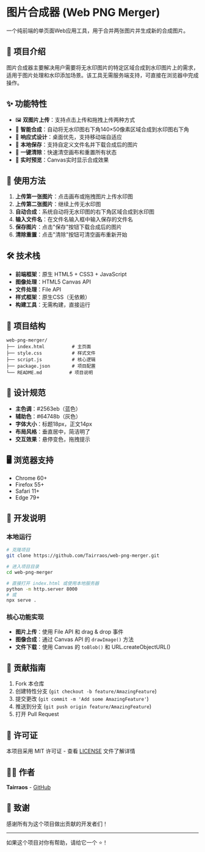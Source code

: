 # 图片合成器 (Web PNG Merger)

一个纯前端的单页面Web应用工具，用于合并两张图片并生成新的合成图片。

## 📖 项目介绍

图片合成器主要解决用户需要将无水印图片的特定区域合成到水印图片上的需求，适用于图片处理和水印添加场景。该工具无需服务端支持，可直接在浏览器中完成操作。

## ✨ 功能特性

- 🖼️ **双图片上传**：支持点击上传和拖拽上传两种方式
- 🎯 **智能合成**：自动将无水印图右下角140×50像素区域合成到水印图右下角
- 📱 **响应式设计**：桌面优先，支持移动端自适应
- 💾 **本地保存**：支持自定义文件名并下载合成后的图片
- 🧹 **一键清除**：快速清空画布和重置所有状态
- 🎨 **实时预览**：Canvas实时显示合成效果

## 🚀 使用方法

1. **上传第一张图片**：点击画布或拖拽图片上传水印图
2. **上传第二张图片**：继续上传无水印图
3. **自动合成**：系统自动将无水印图的右下角区域合成到水印图
4. **输入文件名**：在文件名输入框中输入保存的文件名
5. **保存图片**：点击"保存"按钮下载合成后的图片
6. **清除重置**：点击"清除"按钮可清空画布重新开始

## 🛠️ 技术栈

- **前端框架**：原生 HTML5 + CSS3 + JavaScript
- **图像处理**：HTML5 Canvas API
- **文件处理**：File API
- **样式框架**：原生CSS（无依赖）
- **构建工具**：无需构建，直接运行

## 📁 项目结构

```
web-png-merger/
├── index.html          # 主页面
├── style.css           # 样式文件
├── script.js           # 核心逻辑
├── package.json        # 项目配置
└── README.md          # 项目说明
```

## 🎨 设计规范

- **主色调**：#2563eb（蓝色）
- **辅助色**：#64748b（灰色）
- **字体大小**：标题18px，正文14px
- **布局风格**：垂直居中，简洁明了
- **交互效果**：悬停变色，拖拽提示

## 🖥️ 浏览器支持

- Chrome 60+
- Firefox 55+
- Safari 11+
- Edge 79+

## 📝 开发说明

### 本地运行

```bash
# 克隆项目
git clone https://github.com/Tairraos/web-png-merger.git

# 进入项目目录
cd web-png-merger

# 直接打开 index.html 或使用本地服务器
python -m http.server 8000
# 或
npx serve .
```

### 核心功能实现

- **图片上传**：使用 File API 和 drag & drop 事件
- **图像合成**：通过 Canvas API 的 `drawImage()` 方法
- **文件下载**：使用 Canvas 的 `toBlob()` 和 URL.createObjectURL()

## 🤝 贡献指南

1. Fork 本仓库
2. 创建特性分支 (`git checkout -b feature/AmazingFeature`)
3. 提交更改 (`git commit -m 'Add some AmazingFeature'`)
4. 推送到分支 (`git push origin feature/AmazingFeature`)
5. 打开 Pull Request

## 📄 许可证

本项目采用 MIT 许可证 - 查看 [LICENSE](LICENSE) 文件了解详情

## 👨‍💻 作者

**Tairraos** - [GitHub](https://github.com/Tairraos)

## 🙏 致谢

感谢所有为这个项目做出贡献的开发者们！

---

如果这个项目对你有帮助，请给它一个 ⭐️！